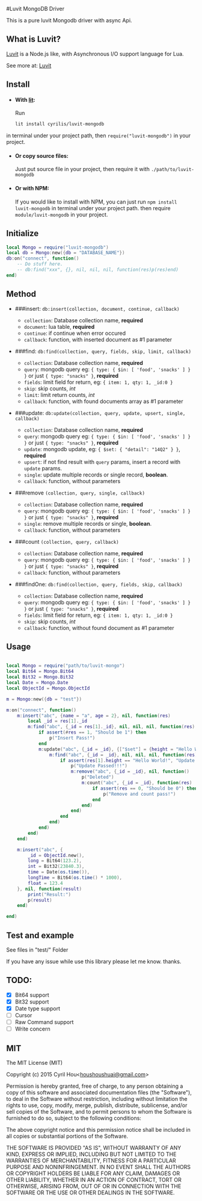 #Luvit MongoDB Driver

This is a pure luvit Mongodb driver with async Api. 

## What is Luvit?
[Luvit](https://luvit.io) is a Node.js like, with Asynchronous I/O support language for Lua.

See more at: [Luvit](https://luvit.io/docs.html)

## Install

- #### With [lit](https://luvit.io/lit.html):
    Run 
    ```bash
    lit install cyrilis/luvit-mongodb
    ``` 
in terminal under your project path, then `require("luvit-mongodb")` in your project.

- #### Or copy source files:
	Just put source file in your project, then require it with `./path/to/luvit-mongodb`
    
- #### Or with NPM:
	If you would like to install with NPM, you can just run `npm install luvit-mongodb` in terminal under your project path. then require `module/luvit-mongodb` in your project.

## Initialize

```lua
local Mongo = require("luvit-mongodb")
local db = Mongo:new({db = "DATABASE_NAME"})
db:on("connect", function()
	-- Do stuff here.
    -- db:find("xxx", {}, nil, nil, nil, function(res)p(res)end)
end)
```

## Method

- ###insert:
	`db:insert(collection, document, continue, callback)`
	- `collection`: Database collection name, **required**
	- `document`: lua table, **required**
    - `continue`: if continue when error occured
    - `callback`: function, with inserted document as #1 parameter
    
- ###find:
	`db:find(collection, query, fields, skip, limit, callback)`
    - `collection`: Database collection name, **required**
    - `query`: mongodb query eg: `{ type: { $in: [ 'food', 'snacks' ] } }` or just `{ type: "snacks" }`, **required**
    - `fields`: limit field for return, eg: `{ item: 1, qty: 1, _id:0 }` 
    - `skip`: skip counts, *int*
    - `limit`: limit return counts, *int*
    - `callback`: function, with found documents array as #1 parameter

- ###update: 
	`db:update(collection, query, update, upsert, single, callback)`
	- `collection`: Database collection name, **required**
    - `query`: mongodb query eg: `{ type: { $in: [ 'food', 'snacks' ] } }` or just `{ type: "snacks" }`, **required**
    - `update`: mongodb update, eg: `{ $set: { "detail": "14Q2" } }`, **required**
    - `upsert`: if not find result with `query` params, insert a record with `update` params.
    - `single`: update multiple records or single record, **boolean**.
    - `callback`: function, without parameters
    
- ###remove 
	`(collection, query, single, callback)`
	- `collection`: Database collection name, **required**
    - `query`: mongodb query eg: `{ type: { $in: [ 'food', 'snacks' ] } }` or just `{ type: "snacks" }`, **required**
    - `single`: remove multiple records or single, **boolean**.
	- `callback`: function, without parameters

- ###count
	`(collection, query, callback)`
	- `collection`: Database collection name, **required**
    - `query`: mongodb query eg: `{ type: { $in: [ 'food', 'snacks' ] } }` or just `{ type: "snacks" }`, **required**
	- `callback`: function, without parameters
    
- ###findOne:
	`db:find(collection, query, fields, skip, callback)`
    - `collection`: Database collection name, **required**
    - `query`: mongodb query eg: `{ type: { $in: [ 'food', 'snacks' ] } }` or just `{ type: "snacks" }`, **required**
    - `fields`: limit field for return, eg: `{ item: 1, qty: 1, _id:0 }` 
    - `skip`: skip counts, *int*
    - `callback`: function, without found document as #1 parameter
    
## Usage
```lua

local Mongo = require("path/to/luvit-mongo")
local Bit64 = Mongo.Bit64
local Bit32 = Mongo.Bit32
local Date = Mongo.Date
local ObjectId = Mongo.ObjectId

m = Mongo:new({db = "test"})

m:on("connect", function()
    m:insert("abc", {name = "a", age = 2}, nil, function(res)
        local _id = res[1]._id
        m:find("abc", {_id = res[1]._id}, nil, nil, nil, function(res)
            if assert(#res == 1, "Should be 1") then
                p("Insert Pass!")
            end
            m:update("abc", {_id = _id}, {["$set"] = {height = "Hello World!"}}, true, nil,function()
                m:find("abc", {_id = _id}, nil, nil, nil, function(res)
                    if assert(res[1].height == "Hello World!", "Update faied") then
                        p("Update Passed!!!")
                        m:remove("abc", {_id = _id}, nil, function()
                            p("Deleted")
                            m:count("abc", {_id = _id}, function(res)
                                if assert(res == 0, "Should be 0") then
                                    p("Remove and count pass!")
                                end
                            end)
                        end)
                    end
                end)
            end)
        end)
    end)

    m:insert("abc", {
        _id = ObjectId.new(),
        long = Bit64(123.2),
        int = Bit32(23840.3),
        time = Date(os.time()),
        longTime = Bit64(os.time() * 1000),
        float = 123.4
    }, nil, function(result)
        print("Result:")
        p(result)
    end)

end)


```

## Test and example
See files in "test/" Folder

If you have any issue while use this library please let me know. thanks.

## TODO:
- [x] Bit64 support
- [x] Bit32 support
- [x] Date type support
- [ ] Cursor
- [ ] Raw Command support
- [ ] Write concern

## MIT
The MIT License (MIT)

Copyright (c) 2015 Cyril Hou&lt;houshoushuai@gmail.com&gt;

Permission is hereby granted, free of charge, to any person obtaining a copy
of this software and associated documentation files (the "Software"), to deal
in the Software without restriction, including without limitation the rights
to use, copy, modify, merge, publish, distribute, sublicense, and/or sell
copies of the Software, and to permit persons to whom the Software is
furnished to do so, subject to the following conditions:

The above copyright notice and this permission notice shall be included in all
copies or substantial portions of the Software.

THE SOFTWARE IS PROVIDED "AS IS", WITHOUT WARRANTY OF ANY KIND, EXPRESS OR
IMPLIED, INCLUDING BUT NOT LIMITED TO THE WARRANTIES OF MERCHANTABILITY,
FITNESS FOR A PARTICULAR PURPOSE AND NONINFRINGEMENT. IN NO EVENT SHALL THE
AUTHORS OR COPYRIGHT HOLDERS BE LIABLE FOR ANY CLAIM, DAMAGES OR OTHER
LIABILITY, WHETHER IN AN ACTION OF CONTRACT, TORT OR OTHERWISE, ARISING FROM,
OUT OF OR IN CONNECTION WITH THE SOFTWARE OR THE USE OR OTHER DEALINGS IN THE
SOFTWARE.

